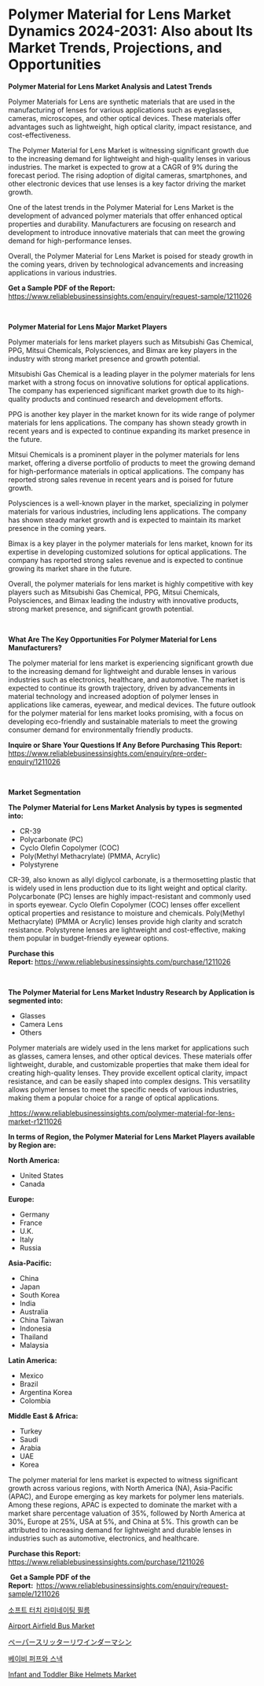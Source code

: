 <p><h1>Polymer Material for Lens Market Dynamics 2024-2031: Also about Its Market Trends, Projections, and Opportunities</h1></p><p><strong>Polymer Material for Lens Market Analysis and Latest Trends</strong></p>
<p><p>Polymer Materials for Lens are synthetic materials that are used in the manufacturing of lenses for various applications such as eyeglasses, cameras, microscopes, and other optical devices. These materials offer advantages such as lightweight, high optical clarity, impact resistance, and cost-effectiveness.</p><p>The Polymer Material for Lens Market is witnessing significant growth due to the increasing demand for lightweight and high-quality lenses in various industries. The market is expected to grow at a CAGR of 9% during the forecast period. The rising adoption of digital cameras, smartphones, and other electronic devices that use lenses is a key factor driving the market growth.</p><p>One of the latest trends in the Polymer Material for Lens Market is the development of advanced polymer materials that offer enhanced optical properties and durability. Manufacturers are focusing on research and development to introduce innovative materials that can meet the growing demand for high-performance lenses.</p><p>Overall, the Polymer Material for Lens Market is poised for steady growth in the coming years, driven by technological advancements and increasing applications in various industries.</p></p>
<p><strong>Get a Sample PDF of the Report:&nbsp;</strong> <a href="https://www.reliablebusinessinsights.com/enquiry/request-sample/1211026">https://www.reliablebusinessinsights.com/enquiry/request-sample/1211026</a></p>
<p>&nbsp;</p>
<p><strong>Polymer Material for Lens Major Market Players</strong></p>
<p><p>Polymer materials for lens market players such as Mitsubishi Gas Chemical, PPG, Mitsui Chemicals, Polysciences, and Bimax are key players in the industry with strong market presence and growth potential. </p><p>Mitsubishi Gas Chemical is a leading player in the polymer materials for lens market with a strong focus on innovative solutions for optical applications. The company has experienced significant market growth due to its high-quality products and continued research and development efforts.</p><p>PPG is another key player in the market known for its wide range of polymer materials for lens applications. The company has shown steady growth in recent years and is expected to continue expanding its market presence in the future.</p><p>Mitsui Chemicals is a prominent player in the polymer materials for lens market, offering a diverse portfolio of products to meet the growing demand for high-performance materials in optical applications. The company has reported strong sales revenue in recent years and is poised for future growth.</p><p>Polysciences is a well-known player in the market, specializing in polymer materials for various industries, including lens applications. The company has shown steady market growth and is expected to maintain its market presence in the coming years.</p><p>Bimax is a key player in the polymer materials for lens market, known for its expertise in developing customized solutions for optical applications. The company has reported strong sales revenue and is expected to continue growing its market share in the future.</p><p>Overall, the polymer materials for lens market is highly competitive with key players such as Mitsubishi Gas Chemical, PPG, Mitsui Chemicals, Polysciences, and Bimax leading the industry with innovative products, strong market presence, and significant growth potential.</p></p>
<p>&nbsp;</p>
<p><strong>What Are The Key Opportunities For Polymer Material for Lens Manufacturers?</strong></p>
<p><p>The polymer material for lens market is experiencing significant growth due to the increasing demand for lightweight and durable lenses in various industries such as electronics, healthcare, and automotive. The market is expected to continue its growth trajectory, driven by advancements in material technology and increased adoption of polymer lenses in applications like cameras, eyewear, and medical devices. The future outlook for the polymer material for lens market looks promising, with a focus on developing eco-friendly and sustainable materials to meet the growing consumer demand for environmentally friendly products.</p></p>
<p><strong>Inquire or Share Your Questions If Any Before Purchasing This Report:</strong> <a href="https://www.reliablebusinessinsights.com/enquiry/pre-order-enquiry/1211026">https://www.reliablebusinessinsights.com/enquiry/pre-order-enquiry/1211026</a></p>
<p>&nbsp;</p>
<p><strong>Market Segmentation</strong></p>
<p><strong>The Polymer Material for Lens Market Analysis by types is segmented into:</strong></p>
<p><ul><li>CR-39</li><li>Polycarbonate (PC)</li><li>Cyclo Olefin Copolymer (COC)</li><li>Poly(Methyl Methacrylate) (PMMA, Acrylic)</li><li>Polystyrene</li></ul></p>
<p><p>CR-39, also known as allyl diglycol carbonate, is a thermosetting plastic that is widely used in lens production due to its light weight and optical clarity. Polycarbonate (PC) lenses are highly impact-resistant and commonly used in sports eyewear. Cyclo Olefin Copolymer (COC) lenses offer excellent optical properties and resistance to moisture and chemicals. Poly(Methyl Methacrylate) (PMMA or Acrylic) lenses provide high clarity and scratch resistance. Polystyrene lenses are lightweight and cost-effective, making them popular in budget-friendly eyewear options.</p></p>
<p><strong>Purchase this Report:&nbsp;</strong><a href="https://www.reliablebusinessinsights.com/purchase/1211026">https://www.reliablebusinessinsights.com/purchase/1211026</a></p>
<p>&nbsp;</p>
<p><strong>The Polymer Material for Lens Market Industry Research by Application is segmented into:</strong></p>
<p><ul><li>Glasses</li><li>Camera Lens</li><li>Others</li></ul></p>
<p><p>Polymer materials are widely used in the lens market for applications such as glasses, camera lenses, and other optical devices. These materials offer lightweight, durable, and customizable properties that make them ideal for creating high-quality lenses. They provide excellent optical clarity, impact resistance, and can be easily shaped into complex designs. This versatility allows polymer lenses to meet the specific needs of various industries, making them a popular choice for a range of optical applications.</p></p>
<p><a href="https://www.reliablebusinessinsights.com/polymer-material-for-lens-market-r1211026">&nbsp;https://www.reliablebusinessinsights.com/polymer-material-for-lens-market-r1211026</a></p>
<p><strong>In terms of Region, the Polymer Material for Lens Market Players available by Region are:</strong></p>
<p>
    <p> <strong> North America: </strong>
        <ul>
            <li>United States</li>
            <li>Canada</li>
        </ul>
        </p> 
    <p> <strong> Europe: </strong>
        <ul>
            <li>Germany</li>
            <li>France</li>
            <li>U.K.</li>
            <li>Italy</li>
            <li>Russia</li>
        </ul>
        </p> 
    <p> <strong> Asia-Pacific: </strong>
        <ul>
            <li>China</li>
            <li>Japan</li>
            <li>South Korea</li>
            <li>India</li>
            <li>Australia</li>
            <li>China Taiwan</li>
            <li>Indonesia</li>
            <li>Thailand</li>
            <li>Malaysia</li>
        </ul>
        </p> 
    <p> <strong> Latin America: </strong>
        <ul>
            <li>Mexico</li>
            <li>Brazil</li>
            <li>Argentina Korea</li>
            <li>Colombia</li>
        </ul>
        </p> 
    <p> <strong> Middle East & Africa: </strong>
        <ul>
            <li>Turkey</li>
            <li>Saudi</li>
            <li>Arabia</li>
            <li>UAE</li>
            <li>Korea</li>
        </ul>
    </p>
    </p>
<p><p>The polymer material for lens market is expected to witness significant growth across various regions, with North America (NA), Asia-Pacific (APAC), and Europe emerging as key markets for polymer lens materials. Among these regions, APAC is expected to dominate the market with a market share percentage valuation of 35%, followed by North America at 30%, Europe at 25%, USA at 5%, and China at 5%. This growth can be attributed to increasing demand for lightweight and durable lenses in industries such as automotive, electronics, and healthcare.</p></p>
<p><strong>Purchase this Report: </strong><a href="https://www.reliablebusinessinsights.com/purchase/1211026">https://www.reliablebusinessinsights.com/purchase/1211026</a></p>
<p>&nbsp;<strong>Get a Sample PDF of the Report:&nbsp;&nbsp;</strong><a href="https://www.reliablebusinessinsights.com/enquiry/request-sample/1211026">https://www.reliablebusinessinsights.com/enquiry/request-sample/1211026</a></p>
<p><strong></strong></p>
<p><p><a href="https://github.com/nigaleamar09/Market-Research-Report-List-1/blob/main/966532694486.md">소프트 터치 라미네이팅 필름</a></p><p><a href="https://github.com/globismark/Market-Research-Report-List-3/blob/main/airport-airfield-bus-market.md">Airport Airfield Bus Market</a></p><p><a href="https://github.com/JerelSchulit20231/Market-Research-Report-List-1/blob/main/3291729100911.md">ペーパースリッターリワインダーマシン</a></p><p><a href="https://github.com/ahmadrevanz10/Market-Research-Report-List-1/blob/main/168614494485.md">베이비 퍼프와 스낵</a></p><p><a href="https://github.com/bobicer/Market-Research-Report-List-3/blob/main/infant-and-toddler-bike-helmets-market.md">Infant and Toddler Bike Helmets Market</a></p></p>